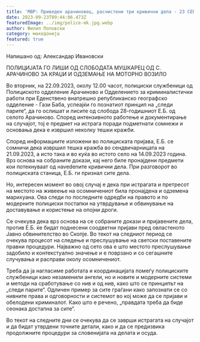 ```yaml
---
title: 'МВР: Приведен арачиновец, расчистени три кривични дела - 23 СЕПТЕМВРИ 2023'
date: 2023-09-23T09:44:06.473Z
featuredImage: ../img/police-mk.jpg.webp
author: Филип Поповски
category: македонија
featured: true
---
```

Напишано од: Александар Ивановски

ПОЛИЦИЈАТА ГО ЛИШИ ОД СЛОБОДАТА МУШКАРЕЦ ОД С. АРАЧИНОВО ЗА КРАЏИ И ОДЗЕМАЊЕ НА МОТОРНО ВОЗИЛО

Во вторник, на 22.09.2023, околу 12.00 часот, полициски службеници од Полициското одделение Арачиново и Одделението за криминалистички работи при Еденствено внатрешно републиканско географско одделение - Гази Баба, успеајќи го познатиот принцип на „следи парите“, да го ослишат и лисите од слобода 28-годишниот Е.Б. од селото Арачиново. Според интензивното работење и документирање на случајот, тој е предмет на истрага поради подметнати сомнежи и основања дека е извршил неколку тешки кражби.

Според информациите изложени во полициската пријава, Е.Б. се сомничи дека извршил тешка кражба во сендвичарницата на 21.09.2023, а исто така и во куќа во истото село на 14.09.2023 година. Врз основа на собраните докази, кај него биле пронајдени предмети кои потекнуваат од нavedenите кривични дела. При разговорот во полициската станица, Е.Б. ги признал сите дела.

Но, интересен момент во овој случај е дека при истрагата и претресот на местото на живеење на осомничениот била пронајдена и одземена марихуана. Ова следи по последните одредби на правото и по модерните полициски постапки на утврдување и обвинување на доставување и користење на опојни дроги.

Се очекува дека врз основа на се собраните докази и пријавените дела, против Е.Б. ќе бидат поднесени соодветни пријави пред овластеното Јавно обвинителство во Скопје. Во текот на следниот период се очекува процесот на следење и преслушување на светски поставените правни процедури. Најважно од сето ова е што местото преслушување задобило и контекстуално значење и е поврзано и со сегашните случувања и расправи околу осомничениот.

Треба да ја нагласиме работата и координацијата помеѓу полициските службеници како незаменили ангели, но и новите и модерните системи и методи на сработување со нив и од нив, како што се принципът на „следи парите“. Одличен пример за сите граѓани како запознати се со нивните права и одговорности и системот во кој може да се пријави и обелодени криминалот. Како што е речено, „правдата треба да биде сеонака достапна за сите“.

Во текот на следните дни се очекува да се заврши истрагата на случајот и да бидат утврдени точните детали, како и да се предизвика продолжните процедури за словенијата на делата и осуда.
